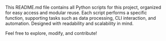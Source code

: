 This README.md file contains all Python scripts for this project, organized for easy access and modular reuse. Each script performs a specific function, supporting tasks such as data processing, CLI interaction, and automation. Designed with readability and scalability in mind.

Feel free to explore, modify, and contribute!
